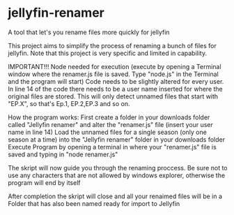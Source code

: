 # jellyfin-renamer
A tool that let's you rename files more quickly for jellyfin


This project aims to simplify the process of renaming a bunch of files for jellyfin. 
Note that this project is very specific and limited in capability. 

IMPORTANT!!!
Node needed for execution (execute by opening a Terminal window where the renamer.js file is saved. Type "node.js" in the Terminal and the program will start)
Code needs to be slightly altered for every user. In line 14 of the code there needs to be a user name inserted for where the original files are stored.
This will only detect unnamed files that start with "EP.X", so that's Ep.1, EP.2,EP.3 and so on. 


How the program works:
First create a folder in your downloads folder called "Jellyfin renamer" and alter the "renamer.js" file (insert your user name in line 14)
Load the unnamed files for a single season (only one season at a time) into the "Jellyfin renamer" folder in your downloads folder
Execute Program by opening a terminal in where your "renamer.js" file is saved and typing in "node renamer.js"

The skript will now guide you through the renaming proccess. Be sure not to use any characters that are not allowed by windows explorer, otherwise the program will end by itself

After completion the skript will close and all your renaimed files will be in a Folder that has also been named ready for import to Jellyfin
